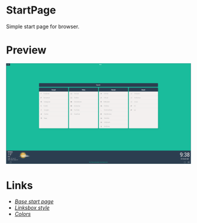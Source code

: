 # StartPage
Simple start page for browser.

Preview
===============
![Preview](/preview.png)  
  
  
Links
===============
* *[Base start page](https://www.reddit.com/r/startpages/comments/2f7b5b/my_first_startpage_ever_made/)* 
* *[Linksbox style](http://cssdeck.com/labs/wxtftwhm)* 
* *[Colors](http://designmodo.github.io/Flat-UI/)* 
